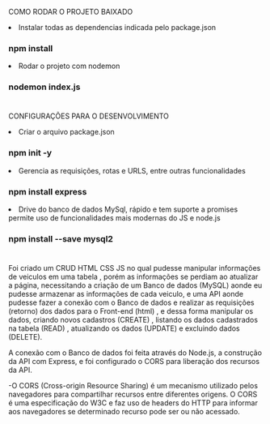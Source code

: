 COMO RODAR O PROJETO BAIXADO

<li> Instalar todas as dependencias indicada pelo package.json

### npm install 

<li>Rodar o projeto com nodemon

### nodemon index.js
#
CONFIGURAÇÕES PARA O DESENVOLVIMENTO

 <li>Criar o arquivo package.json

### npm init -y 

<li>Gerencia as requisições, rotas e URLS, entre outras funcionalidades

### npm install express

<li>Drive do banco de dados MySql, rápido e tem suporte a promises permite uso de funcionalidades mais modernas do JS e node.js

### npm install --save mysql2
#
 Foi criado um CRUD HTML CSS JS no qual pudesse manipular informações de veiculos em uma tabela , porém as informações se perdiam ao atualizar a página, necessitando a criação de um Banco de dados (MySQL) aonde eu pudesse armazenar as informações de cada veiculo, e uma API aonde pudesse fazer a conexão com o Banco de dados e realizar as requisições (retorno) dos dados para o Front-end (html) , e dessa forma manipular os dados, criando novos cadastros (CREATE) , listando os dados cadastrados na tabela (READ) , atualizando os dados (UPDATE) e excluindo dados (DELETE).

 A conexão com o Banco de dados foi feita através do Node.js, a construção da API com Express, e foi configurado o CORS para liberação dos recursos da API.

-O CORS (Cross-origin Resource Sharing) é um mecanismo utilizado pelos navegadores para compartilhar recursos entre diferentes origens. O CORS é uma especificação do W3C e faz uso de headers do HTTP para informar aos navegadores se determinado recurso pode ser ou não acessado.